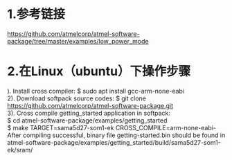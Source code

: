# 1.参考链接
https://github.com/atmelcorp/atmel-software-package/tree/master/examples/low_power_mode

# 2.在Linux（ubuntu）下操作步骤
). Install cross compiler:
$ sudo apt install gcc-arm-none-eabi
<br/>
2). Download softpack source codes:
$ git clone https://github.com/atmelcorp/atmel-software-package.git
<br/>
3). Cross compile getting_started application in softpack:
<br/>$ cd atmel-software-package/examples/getting_started
<br/>$ make TARGET=sama5d27-som1-ek CROSS_COMPILE=arm-none-eabi-
<br/>After compiling successful, binary file getting-started.bin should be found in atmel-software-package/examples/getting_started/build/sama5d27-som1-ek/sram/


